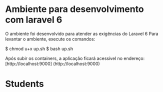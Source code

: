 # Ambiente para desenvolvimento com laravel 6

O ambiente foi desenvolvido para atender as exigências do Laravel 6
Para levantar o ambiente, execute os comandos:

$ chmod u+x up.sh
$ bash up.sh

Após subir os containers, a aplicação ficará acessível no endereço: [http://localhost:9000] (http://localhost:9000)
# Students
